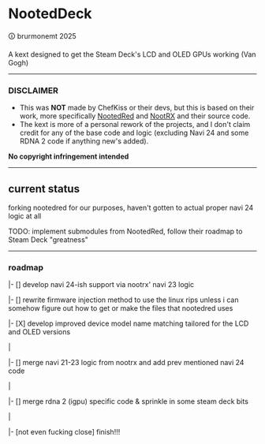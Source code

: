 # NootedDeck
🛈 brurmonemt 2025

A kext designed to get the Steam Deck's LCD and OLED GPUs working (Van Gogh)

<hr>

### DISCLAIMER
- This was **NOT** made by ChefKiss or their devs, but this is based on their work, more specifically [NootedRed](https://github.com/ChefKissInc/NootedRed/) and [NootRX](https://github.com/ChefKissInc/NootRX) and their source code.
- The kext is more of a personal rework of the projects, and I don't claim credit for any of the base code and logic (excluding Navi 24 and some RDNA 2 code if anything new's added).

**No copyright infringement intended**

<hr>

## current status

forking nootedred for our purposes, haven't gotten to actual proper navi 24 logic at all

TODO: implement submodules from NootedRed, follow their roadmap to Steam Deck "greatness"

<hr>

### roadmap

|- [] develop navi 24-ish support via nootrx' navi 23 logic

|- [] rewrite firmware injection method to use the linux rips unless i can somehow figure out how to get or make the files that nootedred uses

|- [X] develop improved device model name matching tailored for the LCD and OLED versions

|

|- [] merge navi 21-23 logic from nootrx and add prev mentioned navi 24 code

|

|- [] merge rdna 2 (igpu) specific code & sprinkle in some steam deck bits

|

|- [not even fucking close] finish!!!
